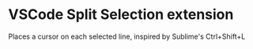 # VSCode Split Selection extension

Places a cursor on each selected line, inspired by Sublime's Ctrl+Shift+L

